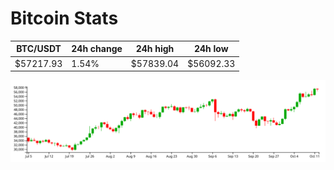 # Bitcoin Stats

BTC/USDT|24h change|24h high|24h low|
|---|---|---|---|
|$57217.93|1.54%|$57839.04|$56092.33|

<img src="./chart.svg">
